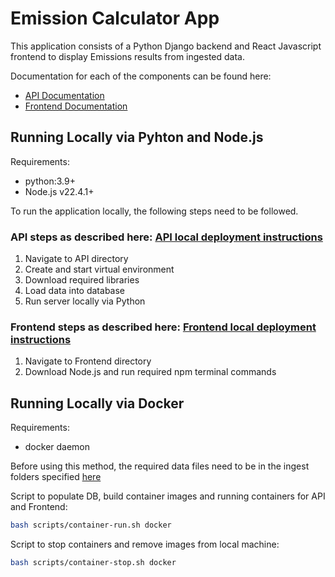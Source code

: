 # Emission Calculator App

This application consists of a Python Django backend and React Javascript frontend to display Emissions results from ingested data.

Documentation for each of the components can be found here:
- [API Documentation](emission-api/README.md)
- [Frontend Documentation](emission-frontend/README.md)

## Running Locally via Pyhton and Node.js

Requirements:
- python:3.9+
- Node.js v22.4.1+

To run the application locally, the following steps need to be followed.

### API steps as described here: [API local deployment instructions](emission-api/README.md#executing-locally)

1. Navigate to API directory 
2. Create and start virtual environment
3. Download required libraries
4. Load data into database
5. Run server locally via Python

### Frontend steps as described here: [Frontend local deployment instructions](emission-frontend/README.md)

1. Navigate to Frontend directory
2. Download Node.js and run required npm terminal commands

## Running Locally via Docker

Requirements:
- docker daemon

Before using this method, the required data files need to be in the ingest folders specified [here](emission-api/README.md#data-load)

Script to populate DB, build container images and running containers for API and Frontend:
```bash
bash scripts/container-run.sh docker
```

Script to stop containers and remove images from local machine:
```bash
bash scripts/container-stop.sh docker
```